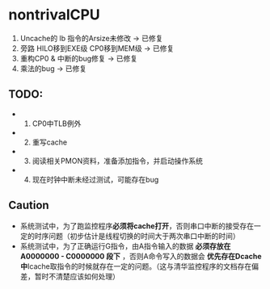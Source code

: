 # nontrivalCPU

 1. Uncache的 lb 指令的Arsize未修改      -> 已修复
 2. 旁路 HILO移到EXE级 CP0移到MEM级      -> 已修复
 3. 重构CP0 & 中断的bug修复              -> 已修复
 4. 乘法的bug                             -> 已修复

## TODO:

+  1. CP0中TLB例外

+  2. 重写cache

+  3. 阅读相关PMON资料，准备添加指令，并启动操作系统

+  4. 现在时钟中断未经过测试，可能存在bug



## Caution

+ 系统测试中，为了跑监控程序**必须将cache打开**，否则串口中断的接受存在一定的时序问题（初步估计是线程切换的时间大于两次串口中断的时间）
+ 系统测试中，为了正确运行G指令，由A指令输入的数据 **必须存放在A0000000 - C0000000 段下** ，否则A命令写入的数据会 **优先存在Dcache中**Icache取指令的时候就存在一定的问题。（这与清华监控程序的文档存在偏差，暂时不清楚应该如何处理）
